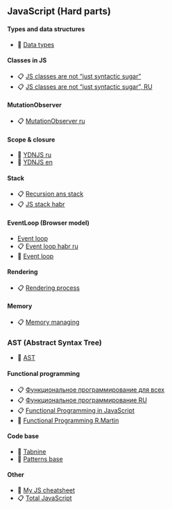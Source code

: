 ## JavaScript (Hard parts)

#### Types and data structures
- 🧾 [Data types](https://developer.mozilla.org/en-US/docs/Web/JavaScript/Data_structures)


#### Classes in JS
- 📋 [JS classes are not “just syntactic sugar”](https://webreflection.medium.com/js-classes-are-not-just-syntactic-sugar-28690fedf078)
- 📋 [JS classes are not “just syntactic sugar”, RU](https://habr.com/ru/company/ruvds/blog/554288/)
#### MutationObserver
- 📋 [MutationObserver ru](https://habr.com/ru/company/ruvds/blog/351256/)

#### Scope & closure
- 📖 [YDNJS ru](https://github.com/azat-io/you-dont-know-js-ru/blob/master/scope%20%26%20closures/README.md#%D0%92%D1%8B-%D0%BD%D0%B5-%D0%B7%D0%BD%D0%B0%D0%B5%D1%82%D0%B5-js-%D0%9E%D0%B1%D0%BB%D0%B0%D1%81%D1%82%D1%8C-%D0%B2%D0%B8%D0%B4%D0%B8%D0%BC%D0%BE%D1%81%D1%82%D0%B8-%D0%B8-%D0%B7%D0%B0%D0%BC%D1%8B%D0%BA%D0%B0%D0%BD%D0%B8%D1%8F)
- 📖 [YDNJS en](https://github.com/getify/You-Dont-Know-JS/blob/2nd-ed/scope-closures/README.md)

#### Stack
- 📋 [Recursion ans stack](https://javascript.info/recursion)
- 📋 [JS stack habr](https://habr.com/ru/company/ruvds/blog/337042/)

#### EventLoop (Browser model)
- [Event loop](https://www.jsv9000.app/)
- 📋 [Event loop habr ru](https://habr.com/ru/company/ruvds/blog/340508/)
- 🎥 [Event loop](https://www.youtube.com/watch?v=cCOL7MC4Pl0)

#### Rendering
- 📋 [Rendering process](https://habr.com/ru/company/ruvds/blog/351802/)

#### Memory
- 📋 [Memory managing](https://blog.openreplay.com/javascript-s-memory-management-explained)

### AST (Abstract Syntax Tree)
- 🤖 [AST](https://astexplorer.net/)

#### Functional programming
- 📋 [Функциональное программирование для всех](https://habr.com/ru/post/142351/)
- 📋 [Функциональное программирование RU](https://habr.com/ru/post/310172/)
- 📋 [Functional Programming in JavaScript](https://blog.bitsrc.io/functional-programming-in-javascript-how-and-why-94e7a97343b)
- 🎥 [Functional Programming R.Martin](https://www.youtube.com/watch?v=7Zlp9rKHGD4&t=950s)


#### Code base
- 🤖 [Tabnine](https://www.tabnine.com/code/javascript)
- 🤖 [Patterns base](https://www.patterns.dev/)

#### Other
- 🔖 [My JS cheatsheet](https://github.com/PavPavv/MyJSCheatsheet)
- 📋 [Total JavaScript](https://github.com/javascript-tutorial/en.javascript.info)
